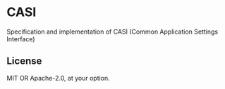# CASI
Specification and implementation of CASI (Common Application Settings Interface)

## License
MIT OR Apache-2.0, at your option.